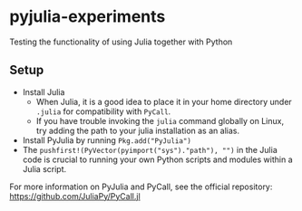 # pyjulia-experiments

Testing the functionality of using Julia together with Python

## Setup

- Install Julia
  - When Julia, it is a good idea to place it in your home directory under `.julia` for compatibility with `PyCall`.
  - If you have trouble invoking the `julia` command globally on Linux, try adding the path to your julia installation as an alias.
- Install PyJulia by running `Pkg.add("PyJulia")`
- The `pushfirst!(PyVector(pyimport("sys")."path"), "")` in the Julia code is crucial to running your own Python scripts and modules within a Julia script.

For more information on PyJulia and PyCall, see the official repository:
https://github.com/JuliaPy/PyCall.jl